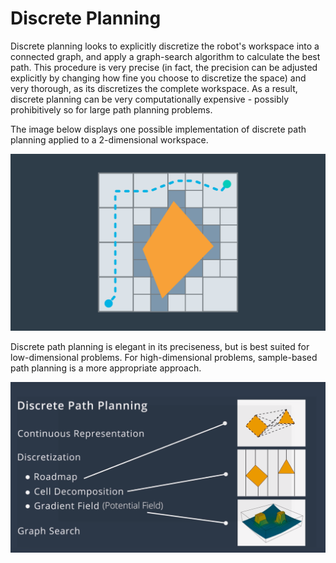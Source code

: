 # Discrete Planning

Discrete planning looks to explicitly discretize the robot's workspace into a connected graph, and apply a graph-search algorithm to calculate the best path.  This procedure is very precise (in fact, the precision can be adjusted explicitly by changing how fine you choose to discretize the space) and very thorough, as its discretizes the complete workspace.  As a result, discrete planning can be very computationally expensive - possibly prohibitively so for large path planning problems.

The image below displays one possible implementation of discrete path planning applied to a 2-dimensional workspace.

![](assets/c5-l2-09-img-image-of-discrete-v1.png)

Discrete path planning is elegant in its preciseness, but is best suited for low-dimensional problems. For high-dimensional problems, sample-based path planning is a more appropriate approach.

![](assets/1567971589382.png)